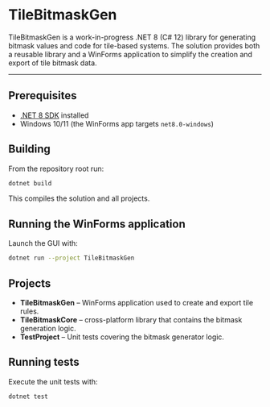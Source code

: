 # TileBitmaskGen

TileBitmaskGen is a work-in-progress .NET 8 (C# 12) library for generating bitmask values and code for tile-based systems.
The solution provides both a reusable library and a WinForms application to simplify the creation and export of tile bitmask data.

---

## Prerequisites

- [.NET 8 SDK](https://dotnet.microsoft.com/) installed
- Windows 10/11 (the WinForms app targets `net8.0-windows`)

## Building

From the repository root run:

```bash
dotnet build
```

This compiles the solution and all projects.

## Running the WinForms application

Launch the GUI with:

```bash
dotnet run --project TileBitmaskGen
```

## Projects

- **TileBitmaskGen** – WinForms application used to create and export tile rules.
- **TileBitmaskCore** – cross-platform library that contains the bitmask generation logic.
- **TestProject** – Unit tests covering the bitmask generator logic.

## Running tests

Execute the unit tests with:

```bash
dotnet test
```

